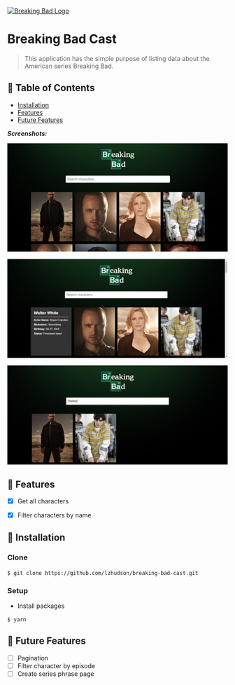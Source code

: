 <a href="https://pt.wikipedia.org/wiki/Lista_de_epis%C3%B3dios_de_Breaking_Bad"><img src="https://upload.wikimedia.org/wikipedia/commons/thumb/7/77/Breaking_Bad_logo.svg/300px-Breaking_Bad_logo.svg.png" alt="Breaking Bad Logo"></a>

# Breaking Bad Cast
> This application has the simple purpose of listing data about the American series Breaking Bad.

## 📌 Table of Contents
- [Installation](#installation)
- [Features](#features)
- [Future Features](#future-features)

 
***Screenshots:***
<p><img src="https://github.com/lzhudson/breaking-bad-cast/blob/master/screenshots/screen-1.png" alt="Screenshot 1"></p>
<p><img src="https://github.com/lzhudson/breaking-bad-cast/blob/master/screenshots/screen-2.png" alt="Screenshot 2"></p>
<p><img src="https://github.com/lzhudson/breaking-bad-cast/blob/master/screenshots/screen-3.png" alt="Screenshot 3"></p>


## 📍 Features
- [X] Get all characters
- [X] Filter characters by name


## 🚀 Installation

### Clone
```shell
$ git clone https://github.com/lzhudson/breaking-bad-cast.git
```

### Setup
- Install packages

```shell
$ yarn 
```

## 📐 Future Features
- [ ] Pagination
- [ ] Filter character by episode
- [ ] Create series phrase page